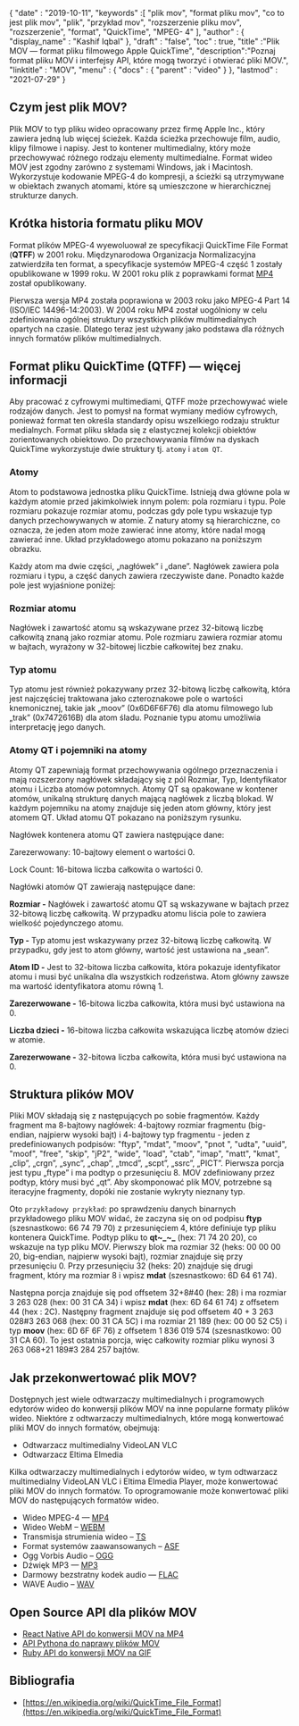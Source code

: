 {
  "date" : "2019-10-11",
  "keywords" :[ "plik mov", "format pliku mov", "co to jest plik mov", "plik", "przykład mov", "rozszerzenie pliku mov", "rozszerzenie", "format", "QuickTime", "MPEG- 4" ],
  "author" : {
    "display_name" : "Kashif Iqbal"
},
  "draft" : "false",
  "toc" : true,
  "title" :"Plik MOV — format pliku filmowego Apple QuickTime",
  "description":"Poznaj format pliku MOV i interfejsy API, które mogą tworzyć i otwierać pliki MOV.",
  "linktitle" : "MOV",
  "menu" : {
    "docs" : {
      "parent" : "video"
}
},
  "lastmod" : "2021-07-29"
}

## Czym jest plik MOV?

Plik MOV to typ pliku wideo opracowany przez firmę Apple Inc., który zawiera jedną lub więcej ścieżek. Każda ścieżka przechowuje film, audio, klipy filmowe i napisy. Jest to kontener multimedialny, który może przechowywać różnego rodzaju elementy multimedialne. Format wideo MOV jest zgodny zarówno z systemami Windows, jak i Macintosh. Wykorzystuje kodowanie MPEG-4 do kompresji, a ścieżki są utrzymywane w obiektach zwanych atomami, które są umieszczone w hierarchicznej strukturze danych.

## Krótka historia formatu pliku MOV

Format plików MPEG-4 wyewoluował ze specyfikacji QuickTime File Format (**QTFF**) w 2001 roku. Międzynarodowa Organizacja Normalizacyjna zatwierdziła ten format, a specyfikacje systemów MPEG-4 część 1 zostały opublikowane w 1999 roku. W 2001 roku plik z poprawkami format [MP4](/pl/video/mp4/) został opublikowany.

Pierwsza wersja MP4 została poprawiona w 2003 roku jako MPEG-4 Part 14 (ISO/IEC 14496-14:2003). W 2004 roku MP4 został uogólniony w celu zdefiniowania ogólnej struktury wszystkich plików multimedialnych opartych na czasie. Dlatego teraz jest używany jako podstawa dla różnych innych formatów plików multimedialnych.

## Format pliku QuickTime (QTFF) — więcej informacji

Aby pracować z cyfrowymi multimediami, QTFF może przechowywać wiele rodzajów danych. Jest to pomysł na format wymiany mediów cyfrowych, ponieważ format ten określa standardy opisu wszelkiego rodzaju struktur medialnych. Format pliku składa się z elastycznej kolekcji obiektów zorientowanych obiektowo. Do przechowywania filmów na dyskach QuickTime wykorzystuje dwie struktury tj. `atomy` i `atom QT`.

### Atomy

Atom to podstawowa jednostka pliku QuickTime. Istnieją dwa główne pola w każdym atomie przed jakimkolwiek innym polem: pola rozmiaru i typu. Pole rozmiaru pokazuje rozmiar atomu, podczas gdy pole typu wskazuje typ danych przechowywanych w atomie. Z natury atomy są hierarchiczne, co oznacza, że jeden atom może zawierać inne atomy, które nadal mogą zawierać inne. Układ przykładowego atomu pokazano na poniższym obrazku.

Każdy atom ma dwie części, „nagłówek” i „dane”. Nagłówek zawiera pola rozmiaru i typu, a część danych zawiera rzeczywiste dane. Ponadto każde pole jest wyjaśnione poniżej:

### Rozmiar atomu

Nagłówek i zawartość atomu są wskazywane przez 32-bitową liczbę całkowitą znaną jako rozmiar atomu. Pole rozmiaru zawiera rozmiar atomu w bajtach, wyrażony w 32-bitowej liczbie całkowitej bez znaku.

### Typ atomu

Typ atomu jest również pokazywany przez 32-bitową liczbę całkowitą, która jest najczęściej traktowana jako czteroznakowe pole o wartości knemonicznej, takie jak „moov” (0x6D6F6F76) dla atomu filmowego lub „trak” (0x7472616B) dla atom śladu. Poznanie typu atomu umożliwia interpretację jego danych.

### Atomy QT i pojemniki na atomy

Atomy QT zapewniają format przechowywania ogólnego przeznaczenia i mają rozszerzony nagłówek składający się z pól Rozmiar, Typ, Identyfikator atomu i Liczba atomów potomnych. Atomy QT są opakowane w kontener atomów, unikalną strukturę danych mającą nagłówek z liczbą blokad. W każdym pojemniku na atomy znajduje się jeden atom główny, który jest atomem QT. Układ atomu QT pokazano na poniższym rysunku.

Nagłówek kontenera atomu QT zawiera następujące dane:

Zarezerwowany: 10-bajtowy element o wartości 0.

Lock Count: 16-bitowa liczba całkowita o wartości 0.

Nagłówki atomów QT zawierają następujące dane:

**Rozmiar -** Nagłówek i zawartość atomu QT są wskazywane w bajtach przez 32-bitową liczbę całkowitą. W przypadku atomu liścia pole to zawiera wielkość pojedynczego atomu.

**Typ -** Typ atomu jest wskazywany przez 32-bitową liczbę całkowitą. W przypadku, gdy jest to atom główny, wartość jest ustawiona na „sean”.

**Atom ID -** Jest to 32-bitowa liczba całkowita, która pokazuje identyfikator atomu i musi być unikalna dla wszystkich rodzeństwa. Atom główny zawsze ma wartość identyfikatora atomu równą 1.

**Zarezerwowane -** 16-bitowa liczba całkowita, która musi być ustawiona na 0.

**Liczba dzieci -** 16-bitowa liczba całkowita wskazująca liczbę atomów dzieci w atomie.

**Zarezerwowane -** 32-bitowa liczba całkowita, która musi być ustawiona na 0.

## Struktura plików MOV

Pliki MOV składają się z następujących po sobie fragmentów. Każdy fragment ma 8-bajtowy nagłówek: 4-bajtowy rozmiar fragmentu (big-endian, najpierw wysoki bajt) i 4-bajtowy typ fragmentu - jeden z predefiniowanych podpisów: "ftyp", "mdat", "moov", "pnot ", "udta", "uuid", "moof", "free", "skip", "jP2", "wide", "load", "ctab", "imap", "matt", "kmat", „clip”, „crgn”, „sync”, „chap”, „tmcd”, „scpt”, „ssrc”, „PICT”. Pierwsza porcja jest typu „ftype” i ma podtyp o przesunięciu 8. MOV zdefiniowany przez podtyp, który musi być „qt”. Aby skomponować plik MOV, potrzebne są iteracyjne fragmenty, dopóki nie zostanie wykryty nieznany typ.

Oto `przykładowy przykład`: po sprawdzeniu danych binarnych przykładowego pliku MOV widać, że zaczyna się on od podpisu **ftyp** (szesnastkowo: 66 74 79 70) z przesunięciem 4, które definiuje typ pliku kontenera QuickTime. Podtyp pliku to **qt~_~_** (hex: 71 74 20 20), co wskazuje na typ pliku MOV. Pierwszy blok ma rozmiar 32 (heks: 00 00 00 20, big-endian, najpierw wysoki bajt), rozmiar znajduje się przy przesunięciu 0. Przy przesunięciu 32 (heks: 20) znajduje się drugi fragment, który ma rozmiar 8 i wpisz **mdat** (szesnastkowo: 6D 64 61 74).

Następna porcja znajduje się pod offsetem 32+8#40 (hex: 28) i ma rozmiar 3 263 028 (hex: 00 31 CA 34) i wpisz **mdat** (hex: 6D 64 61 74) z offsetem 44 (hex : 2C). Następny fragment znajduje się pod offsetem 40 + 3 263 028#3 263 068 (hex: 00 31 CA 5C) i ma rozmiar 21 189 (hex: 00 00 52 C5) i typ **moov** (hex: 6D 6F 6F 76) z offsetem 1 836 019 574 (szesnastkowo: 00 31 CA 60). To jest ostatnia porcja, więc całkowity rozmiar pliku wynosi 3 263 068+21 189#3 284 257 bajtów.

## Jak przekonwertować plik MOV?

Dostępnych jest wiele odtwarzaczy multimedialnych i programowych edytorów wideo do konwersji plików MOV na inne popularne formaty plików wideo. Niektóre z odtwarzaczy multimedialnych, które mogą konwertować pliki MOV do innych formatów, obejmują:

* Odtwarzacz multimedialny VideoLAN VLC
* Odtwarzacz Eltima Elmedia

Kilka odtwarzaczy multimedialnych i edytorów wideo, w tym odtwarzacz multimedialny VideoLAN VLC i Eltima Elmedia Player, może konwertować pliki MOV do innych formatów. To oprogramowanie może konwertować pliki MOV do następujących formatów wideo.

* Wideo MPEG-4 — [MP4](/pl/wideo/mp4/)
* Wideo WebM – [WEBM](/pl/video/webm/)
* Transmisja strumienia wideo – [TS](/pl/video/ts/)
* Format systemów zaawansowanych – [ASF](/pl/video/ts/)
* Ogg Vorbis Audio – [OGG](/pl/audio/ogg/)
* Dźwięk MP3 — [MP3](/pl/audio/mp3/)
* Darmowy bezstratny kodek audio — [FLAC](/pl/audio/flac/)
* WAVE Audio – [WAV](/pl/audio/wav/)

## Open Source API dla plików MOV

* [React Native API do konwersji MOV na MP4](https://github.com/taltultc/react-native-mov-to-mp4)
* [API Pythona do naprawy plików MOV](https://github.com/nrosenstein-stuff/movrepair)
* [Ruby API do konwersji MOV na GIF](https://github.com/skygroundmedia/convert-mov-to-gif)

## Bibliografia

* [https://en.wikipedia.org/wiki/QuickTime_File_Format](https://en.wikipedia.org/wiki/QuickTime_File_Format)

